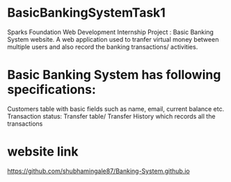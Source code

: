 # BasicBankingSystemTask1
Sparks Foundation Web Development Internship Project : Basic Banking System website. 
A web application used to tranfer virtual money between multiple users and also record the banking transactions/ activities.

# Basic Banking System has following specifications:
  
 Customers table with basic fields such as name, email, current balance etc.
 Transaction status:
 Transfer table/ Transfer History which records all the transactions



# website link
https://github.com/shubhamingale87/Banking-System.github.io
